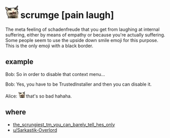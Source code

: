 # <img src="scrumge.png" width=40/> scrumge [pain laugh]

The meta feeling of schadenfreude that you get from laughing at internal
suffering, either by means of empathy or because you're actually suffering.
Some people seem to use the upside down smile emoji for this purpose.
This is the only emoji with a black border.

## example

Bob: So in order to disable that context menu...

Bob: Yes, you have to be TrustedInstaller and then you can disable it.

Alice: <img src="scrumge.png" width=20/> that's so bad hahaha.

## where

- [the_scrungiest_tm_you_can_barely_tell_hes_only](https://www.reddit.com/r/scrungycats/comments/exdojf/the_scrungiest_tm_you_can_barely_tell_hes_only/)
- [u/Sarkastik-Overlord](https://www.reddit.com/u/Sarkastik-Overlord)
